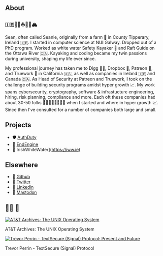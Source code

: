 ## About
### 🇮🇪👨‍💻⛵️🛶🥃🏔

Sean, often called Seanie, originally from a farm 🚜 in County Tipperary, Ireland 🇮🇪. I started in computer science at NUI Galway. Dropped out of a PhD program. Worked as white water Safety Kayaker 🛶 and Raft Guide on the Ottawa River 🇨🇦. Kayaking and coding became my twin passions during university, shaping my life ever since.

My professional journey has taken me to Digg 👨‍💻, Dropbox 🔐, Patreon 🔐, and Truework 🔐 in California 🇺🇸, as well as companies in Ireland 🇮🇪 and Canada 🇨🇦. As Head of Security at Patreon and Truework, I took on the challenge of building security programs amidst hyper growth 📈. My work spans cybersecurity, cryptography, software & infrastucture engineering, hiring, risk planning, compliance and more. Each oft these companies had about 30-50 folks 👨🏽‍💻👩🏿‍💻👩‍💻 when I started and where in hyper growth 📈. Since then I've consulted for a number of companies both large and small. 

## Projects
- 🛡️ [AuthDuty](https://authduty.com)
- 🔐 [EndEngine](https://endengine.com)
- 🌊 IrishWhiteWater](https://iww.ie)

## Elsewhere
- 🧪 [Github](https://github.com/seanieb/)
- 🦜 [Twitter](https://twitter.com/seanieb)
- 📄 [Linkedin](https://www.linkedin.com/in/seaniebyrne/)
- 🦣 <a rel="me" href="https://infosec.exchange/@seanie">Mastodon</a>

## 👨‍💻 🎥

[![AT&T Archives: The UNIX Operating System](https://img.youtube.com/vi/tc4ROCJYbm0/3.jpg)](https://www.youtube.com/watch?v=tc4ROCJYbm0)

AT&T Archives: The UNIX Operating System

[![Trevor Perrin - TextSecure (Signal) Protocol: Present and Future](https://img.youtube.com/vi/7WnwSovjYMs/1.jpg)](https://www.youtube.com/watch?v=7WnwSovjYMs)

Trevor Perrin - TextSecure (Signal) Protocol






 
 




